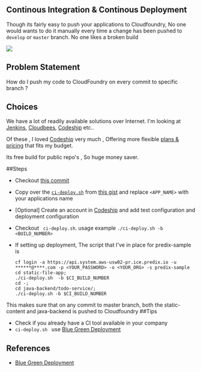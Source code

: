 ## Continous Integration & Continous Deployment

Though its fairly easy to push your applications to Cloudfoundry, No one would wants to do it manually every time a change has been pushed to ` develop ` or ` master ` branch. No one likes a broken build


![
](http://s.quickmeme.com/img/e3/e3cff629826455f00a5f94e29d00aa0725e1a1266e83db81b0aebcef03a61eff.jpg)

## Problem Statement
How do I push my code to CloudFoundry on every commit to specific branch ?

## Choices
We have a lot of readily available solutions over Internet. I'm looking at [Jenkins](https://jenkins-ci.org/), [Cloudbees](https://www.cloudbees.com/), [Codeship](https://codeship.com) etc..

Of these , I loved [Codeship](https://codeship.com) very much , Offering more flexible [plans & pricing](https://codeship.com/pricing) that  fits my budget. 

Its free build for public repo's , So huge money saver.

##Steps
* Checkout [this commit](https://github.com/sks/predix-sample/commit/e8701d7644161f120782b4d54aa71edee1a1b1cc)
* Copy over the [` ci-deploy.sh `](https://gist.githubusercontent.com/sks/c500328d3a0710543182/raw/5888f0f22c25f3904ee15abf1ce710f51a674cb0/ci-deploy.sh)  from [this gist](https://gist.github.com/sks/c500328d3a0710543182) and replace `<APP_NAME>` with your applications name

* [Optional] Create an account in [Codeship](https://codeship.com) and add test configuration and deployment configuration

* Checkout ` ci-deploy.sh`. usage example `./ci-deploy.sh -b <BUILD_NUMBER> `
* If setting up deployment, The script that I've in place for predix-sample is
    ```
    cf login -a https://api.system.aws-usw02-pr.ice.predix.io -u ******@****.com -p <YOUR_PASSWORD> -o <YOUR_ORG> -s predix-sample
    cd static-file-app;
    ./ci-deploy.sh  -b $CI_BUILD_NUMBER
    cd -;
    cd java-backend/todo-service/;
    ./ci-deploy.sh -b $CI_BUILD_NUMBER
    ```
This makes sure that on any commit to master branch, both the static-content and  java-backend is pushed to Cloudfoundry
##Tips
* Check if you already have a CI tool available in your company
* `ci-deploy.sh ` use [Blue Green Deployment](https://docs.pivotal.io/pivotalcf/devguide/deploy-apps/blue-green.html)

## References
* [Blue Green Deployment](https://docs.pivotal.io/pivotalcf/devguide/deploy-apps/blue-green.html)